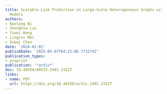 ```yaml
---
title: Scalable Link Prediction on Large-Scale Heterogeneous Graphs with Large Language
  Models
authors:
- Baolong Bi
- Shenghua Liu
- Yiwei Wang
- Lingrui Mei
- Xueqi Chen
date: '2024-01-01'
publishDate: '2025-05-07T04:22:06.773274Z'
publication_types:
- preprint
publication: '*arXiv*'
doi: 10.48550/ARXIV.2401.13227
links:
- name: PDF
  url: https://doi.org/10.48550/arXiv.2401.13227
---
```

